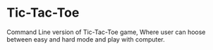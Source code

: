 # Tic-Tac-Toe
Command Line version of Tic-Tac-Toe game, Where user can hoose between easy and hard mode and play with computer.
